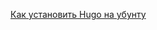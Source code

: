 

[Как установить Hugo на убунту](https://infoit.com.ua/linux/kak-ustanovit-hugo-na-ubuntu-20-04-lts/)